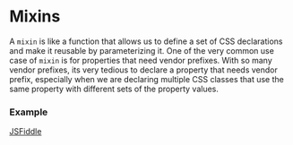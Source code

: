 # Mixins
A `mixin` is like a function that allows us to define a set of CSS declarations and make it reusable by parameterizing it.
One of the very common use case of `mixin` is for properties that need vendor prefixes. With so many vendor prefixes, its very tedious to declare a property that needs vendor prefix, especially when we are declaring multiple CSS classes that use the same property with different sets of the property values. 

### Example

[JSFiddle](https://jsfiddle.net/tiwarib/a9err95o/#tabs=css,html,result)



















